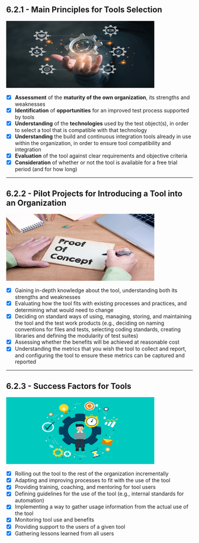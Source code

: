 ## 6.2.1 - **Main Principles for Tools Selection**

<img src="../../images/istqb/tool_support_test/aut-tools-sel.jpeg" alt="Tools Selection" width="400" height="180"/>

- [x] **Assessment** of the **maturity of the own organization**, its strengths and weaknesses
- [x] **Identification** of **opportunities** for an improved test process supported by tools
- [x] **Understanding** of the **technologies** used by the test object(s), in order to select a tool that is
compatible with that technology
- [x] **Understanding** the build and continuous integration tools already in use within the organization, in
order to ensure tool compatibility and integration
- [x] **Evaluation** of the tool against clear requirements and objective criteria
- [x] **Consideration** of whether or not the tool is available for a free trial period (and for how long)
___
## 6.2.2 - **Pilot Projects for Introducing a Tool into an Organization**

<img src="../../images/istqb/tool_support_test/poc.jpeg" alt="Proof of Concept" width="400" height="180"/>

- [x] Gaining in-depth knowledge about the tool, understanding both its strengths and weaknesses
- [x] Evaluating how the tool fits with existing processes and practices, and determining what would
need to change
- [x] Deciding on standard ways of using, managing, storing, and maintaining the tool and the test
work products (e.g., deciding on naming conventions for files and tests, selecting coding
standards, creating libraries and defining the modularity of test suites)
- [x] Assessing whether the benefits will be achieved at reasonable cost
- [x] Understanding the metrics that you wish the tool to collect and report, and configuring the tool to
ensure these metrics can be captured and reported

___
## 6.2.3 - **Success Factors for Tools**

<img src="../../images/istqb/tool_support_test/aut-tools.jpeg" alt="Tools Selection" width="400" height="180"/>

- [x] Rolling out the tool to the rest of the organization incrementally
- [x] Adapting and improving processes to fit with the use of the tool
- [x] Providing training, coaching, and mentoring for tool users
- [x] Defining guidelines for the use of the tool (e.g., internal standards for automation)
- [x] Implementing a way to gather usage information from the actual use of the tool
- [x] Monitoring tool use and benefits
- [x] Providing support to the users of a given tool
- [x] Gathering lessons learned from all users